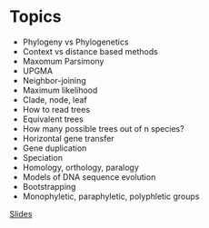 # Topics

* Phylogeny vs Phylogenetics
* Context vs distance based methods
* Maxomum Parsimony
* UPGMA
* Neighbor-joining
* Maximum likelihood
* Clade, node, leaf
* How to read trees
* Equivalent trees
* How many possible trees out of n species?
* Horizontal gene transfer
* Gene duplication
* Speciation
* Homology, orthology, paralogy
* Models of DNA sequence evolution
* Bootstrapping
* Monophyletic, paraphyletic, polyphletic groups


[Slides](https://docs.google.com/presentation/d/1EvhD-0X1rPTCl_irekq3dufxmajLZgfHf6ZdlRtsN5s/edit?usp=sharing)

